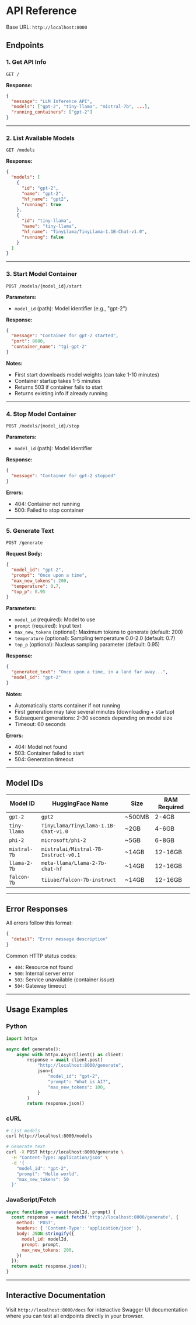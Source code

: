 # API Reference

Base URL: `http://localhost:8000`

## Endpoints

### 1. Get API Info

```http
GET /
```

**Response:**
```json
{
  "message": "LLM Inference API",
  "models": ["gpt-2", "tiny-llama", "mistral-7b", ...],
  "running_containers": ["gpt-2"]
}
```

---

### 2. List Available Models

```http
GET /models
```

**Response:**
```json
{
  "models": [
    {
      "id": "gpt-2",
      "name": "gpt-2",
      "hf_name": "gpt2",
      "running": true
    },
    {
      "id": "tiny-llama",
      "name": "tiny-llama",
      "hf_name": "TinyLlama/TinyLlama-1.1B-Chat-v1.0",
      "running": false
    }
  ]
}
```

---

### 3. Start Model Container

```http
POST /models/{model_id}/start
```

**Parameters:**
- `model_id` (path): Model identifier (e.g., "gpt-2")

**Response:**
```json
{
  "message": "Container for gpt-2 started",
  "port": 8080,
  "container_name": "tgi-gpt-2"
}
```

**Notes:**
- First start downloads model weights (can take 1-10 minutes)
- Container startup takes 1-5 minutes
- Returns 503 if container fails to start
- Returns existing info if already running

---

### 4. Stop Model Container

```http
POST /models/{model_id}/stop
```

**Parameters:**
- `model_id` (path): Model identifier

**Response:**
```json
{
  "message": "Container for gpt-2 stopped"
}
```

**Errors:**
- 404: Container not running
- 500: Failed to stop container

---

### 5. Generate Text

```http
POST /generate
```

**Request Body:**
```json
{
  "model_id": "gpt-2",
  "prompt": "Once upon a time",
  "max_new_tokens": 200,
  "temperature": 0.7,
  "top_p": 0.95
}
```

**Parameters:**
- `model_id` (required): Model to use
- `prompt` (required): Input text
- `max_new_tokens` (optional): Maximum tokens to generate (default: 200)
- `temperature` (optional): Sampling temperature 0.0-2.0 (default: 0.7)
- `top_p` (optional): Nucleus sampling parameter (default: 0.95)

**Response:**
```json
{
  "generated_text": "Once upon a time, in a land far away...",
  "model_id": "gpt-2"
}
```

**Notes:**
- Automatically starts container if not running
- First generation may take several minutes (downloading + startup)
- Subsequent generations: 2-30 seconds depending on model size
- Timeout: 60 seconds

**Errors:**
- 404: Model not found
- 503: Container failed to start
- 504: Generation timeout

---

## Model IDs

| Model ID | HuggingFace Name | Size | RAM Required |
|----------|------------------|------|--------------|
| `gpt-2` | `gpt2` | ~500MB | 2-4GB |
| `tiny-llama` | `TinyLlama/TinyLlama-1.1B-Chat-v1.0` | ~2GB | 4-6GB |
| `phi-2` | `microsoft/phi-2` | ~5GB | 6-8GB |
| `mistral-7b` | `mistralai/Mistral-7B-Instruct-v0.1` | ~14GB | 12-16GB |
| `llama-2-7b` | `meta-llama/Llama-2-7b-chat-hf` | ~14GB | 12-16GB |
| `falcon-7b` | `tiiuae/falcon-7b-instruct` | ~14GB | 12-16GB |

---

## Error Responses

All errors follow this format:

```json
{
  "detail": "Error message description"
}
```

Common HTTP status codes:
- `404`: Resource not found
- `500`: Internal server error
- `503`: Service unavailable (container issue)
- `504`: Gateway timeout

---

## Usage Examples

### Python

```python
import httpx

async def generate():
    async with httpx.AsyncClient() as client:
        response = await client.post(
            "http://localhost:8000/generate",
            json={
                "model_id": "gpt-2",
                "prompt": "What is AI?",
                "max_new_tokens": 100,
            }
        )
        return response.json()
```

### cURL

```bash
# List models
curl http://localhost:8000/models

# Generate text
curl -X POST http://localhost:8000/generate \
  -H "Content-Type: application/json" \
  -d '{
    "model_id": "gpt-2",
    "prompt": "Hello world",
    "max_new_tokens": 50
  }'
```

### JavaScript/Fetch

```javascript
async function generate(modelId, prompt) {
  const response = await fetch('http://localhost:8000/generate', {
    method: 'POST',
    headers: { 'Content-Type': 'application/json' },
    body: JSON.stringify({
      model_id: modelId,
      prompt: prompt,
      max_new_tokens: 200,
    })
  });
  return await response.json();
}
```

---

## Interactive Documentation

Visit `http://localhost:8000/docs` for interactive Swagger UI documentation where you can test all endpoints directly in your browser.

